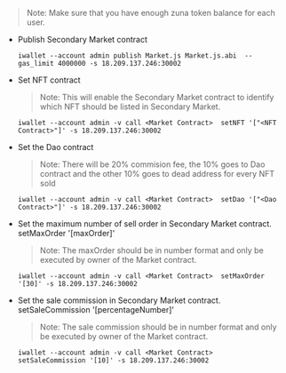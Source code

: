 > Note: Make sure that you have enough zuna token balance for each user.

* Publish Secondary Market contract

    ```
    iwallet --account admin publish Market.js Market.js.abi  --gas_limit 4000000 -s 18.209.137.246:30002
    ```

* Set NFT contract
    > Note: This will enable the Secondary Market contract to identify which NFT should be listed in Secondary Market.

    ```
    iwallet --account admin -v call <Market Contract>  setNFT '["<NFT Contract>"]' -s 18.209.137.246:30002
    ```

* Set the Dao contract
    > Note: There will be 20% commision fee, the 10% goes to Dao contract and the other 10% goes to dead address for every NFT sold

    ```
    iwallet --account admin -v call <Market Contract>  setDao '["<Dao Contract>"]' -s 18.209.137.246:30002
    ```

* Set the maximum number of sell order in Secondary Market contract. setMaxOrder '[maxOrder]'
    > Note: The maxOrder should be in number format and only be executed by owner of the Market contract.

    ```
    iwallet --account admin -v call <Market Contract>  setMaxOrder '[30]' -s 18.209.137.246:30002
    ```

* Set the sale commission in Secondary Market contract. setSaleCommission '[percentageNumber]'
    > Note: The sale commission should be in number format and only be executed by owner of the Market contract.

    ```
    iwallet --account admin -v call <Market Contract>  setSaleCommission '[10]' -s 18.209.137.246:30002
